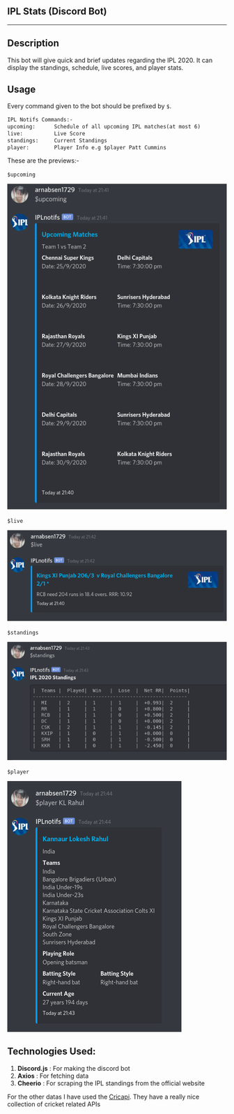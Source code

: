## IPL Stats (Discord Bot)

<hr>

## Description

This bot will give quick and brief updates regarding the IPL 2020. It can display the standings, schedule, live scores, and player stats.

## Usage

Every command given to the bot should be prefixed by `$`. 

```
IPL Notifs Commands:-  
upcoming:      Schedule of all upcoming IPL matches(at most 6)
live:          Live Score
standings:     Current Standings
player:        Player Info e.g $player Patt Cummins
```

These are the previews:-

`$upcoming`

![upcoming](assets/ss/upcoming.png)

`$live`

![live](assets/ss/live.png)

`$standings`

![standings](assets/ss/standings.png)

`$player`

![player](assets/ss/player.png)

## Technologies Used:

1. **Discord.js** : For making  the discord bot
2. **Axios** : For fetching data
3. **Cheerio** : For scraping the IPL standings from the official website 

For the other datas I have used the [Cricapi](https://cricapi.com/). They have a really nice collection of cricket related APIs

